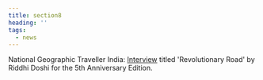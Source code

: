 ```yaml
---
title: section8
heading: ''
tags:
  - news
---
```

National Geographic Traveller India: [Interview](https://www.magzter.com/articles/1304/231845/5965bc80491cc) titled 'Revolutionary Road' by Riddhi Doshi for the 5th Anniversary Edition.
